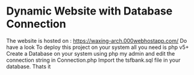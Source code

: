 # Dynamic Website with Database Connection
The website is hosted on : https://waxing-arch.000webhostapp.com/
Do have a look
To deploy this project on your system all you need is php v5+
Create a Database on your system using php my admin and edit the connection string in Connection.php
Import the tsfbank.sql file in your database.
Thats it


